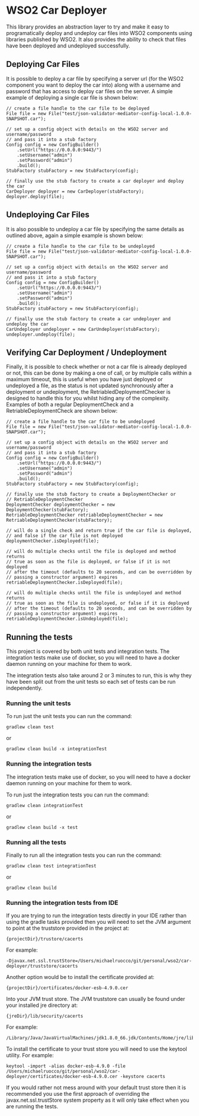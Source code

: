 # WSO2 Car Deployer

This library provides an abstraction layer to try and make it easy to
programatically deploy and undeploy car files into WSO2 components using
libraries published by WSO2. It also provides the ability to check that
files have been deployed and undeployed successfully.

## Deploying Car Files

It is possible to deploy a car file by specifying a server url (for the
WSO2 component you want to deploy the car into) along with a username
and password that has access to deploy car files on the server. A
simple example of deploying a single car file is shown below:

```
// create a file handle to the car file to be deployed
File file = new File("test/json-validator-mediator-config-local-1.0.0-SNAPSHOT.car");

// set up a config object with details on the WSO2 server and username/password
// and pass it into a stub factory
Config config = new ConfigBuilder()
    .setUrl("https://0.0.0.0:9443/")
    .setUsername("admin")
    .setPassword("admin")
    .build();
StubFactory stubFactory = new StubFactory(config);

// finally use the stub factory to create a car deployer and deploy the car
CarDeployer deployer = new CarDeployer(stubFactory);
deployer.deploy(file);
```

## Undeploying Car Files

It is also possible to undeploy a car file by specifying the same details
as outlined above, again a simple example is shown below:

```
// create a file handle to the car file to be undeployed
File file = new File("test/json-validator-mediator-config-local-1.0.0-SNAPSHOT.car");

// set up a config object with details on the WSO2 server and username/password
// and pass it into a stub factory
Config config = new ConfigBuilder()
    .setUrl("https://0.0.0.0:9443/")
    .setUsername("admin")
    .setPassword("admin")
    .build();
StubFactory stubFactory = new StubFactory(config);

// finally use the stub factory to create a car undeployer and undeploy the car
CarUndeployer undeployer = new CarUndeployer(stubFactory);
undeployer.undeploy(file);
```

## Verifying Car Deployment / Undeployment

Finally, it is possible to check whether or not a car file is already
deployed or not, this can be done by making a one of call, or by multiple
calls within a maximum timeout, this is useful when you have just deployed
or undeployed a file, as the status is not updated synchronously after a
deployment or undeployment, the RetriabledDeploymentChecker is designed
to handle this for you whilst hiding any of the complexity. Examples of
both a regular DeploymentCheck and a RetriableDeploymentCheck are shown
below:

```
// create a file handle to the car file to be undeployed
File file = new File("test/json-validator-mediator-config-local-1.0.0-SNAPSHOT.car");

// set up a config object with details on the WSO2 server and username/password
// and pass it into a stub factory
Config config = new ConfigBuilder()
    .setUrl("https://0.0.0.0:9443/")
    .setUsername("admin")
    .setPassword("admin")
    .build();
StubFactory stubFactory = new StubFactory(config);

// finally use the stub factory to create a DeploymentChecker or
// RetriableDeploymentChecker
DeploymentChecker deploymentChecker = new DeploymentChecker(stubFactory);
RetriableDeploymentChecker retriableDeploymentChecker = new RetriableDeploymentChecker(stubFactory);

// will do a single check and return true if the car file is deployed,
// and false if the car file is not deployed
deploymentChecker.isDeployed(file);

// will do multiple checks until the file is deployed and method returns
// true as soon as the file is deployed, or false if it is not deployed
// after the timeout (defaults to 20 seconds, and can be overridden by
// passing a constructor argument) expires
retriableDeploymentChecker.isDeployed(file);

// will do multiple checks until the file is undeployed and method returns
// true as soon as the file is undeployed, or false if it is deployed
// after the timeout (defaults to 20 seconds, and can be overridden by
// passing a constructor argument) expires
retriableDeploymentChecker.isUndeployed(file);
```

## Running the tests

This project is covered by both unit tests and integration tests. The
integration tests make use of docker, so you will need to have a docker
daemon running on your machine for them to work.

The integration tests also take around 2 or 3 minutes to run, this is
why they have been split out from the unit tests so each set of tests
can be run independently.

### Running the unit tests

To run just the unit tests you can run the command:

```
gradlew clean test
```

or

```
gradlew clean build -x integrationTest
```

### Running the integration tests

The integration tests make use of docker, so you will need to have a docker
daemon running on your machine for them to work.

To run just the integration tests you can run the command:

```
gradlew clean integrationTest
```

or

```
gradlew clean build -x test
```

### Running all the tests

Finally to run all the integration tests you can run the command:

```
gradlew clean test integrationTest
```

or

```
gradlew clean build
```

### Running the integration tests from IDE

If you are trying to run the integration tests directly in your IDE rather
than using the gradle tasks provided then you will need to set the JVM
argument to point at the truststore provided in the project at:

```
{projectDir}/trustore/cacerts
```

For example:

```
-Djavax.net.ssl.trustStore=/Users/michaelruocco/git/personal/wso2/car-deployer/truststore/cacerts
```

Another option would be to install the certificate provided at:

```
{projectDir}/certificates/docker-esb-4.9.0.cer
```

Into your JVM trust store. The JVM truststore can usually be found under
your installed jre directory at:

```
{jreDir}/lib/security/cacerts
```

For example:

```
/Library/Java/JavaVirtualMachines/jdk1.8.0_66.jdk/Contents/Home/jre/lib/security/cacerts
```

To install the certificate to your trust store you will need to use the
keytool utility. For example:

```
keytool -import -alias docker-esb-4.9.0 -file /Users/michaelruocco/git/personal/wso2/car-deployer/certificates/docker-esb-4.9.0.cer -keystore cacerts
```

If you would rather not mess around with your default trust store then it
is recommended you use the first approach of overriding the javax.net.ssl.trustStore
system property as it will only take effect when you are running the tests.

